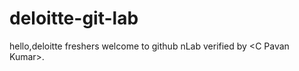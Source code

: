 # deloitte-git-lab
hello,deloitte freshers
welcome to github
\ n L a b   v e r i f i e d   b y   < C   P a v a n   K u m a r > .  
 